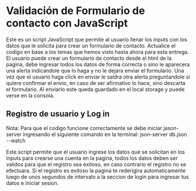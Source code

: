 # Validación de Formulario de contacto con JavaScript

Este es un script JavaScript que permite al usuario llenar los inputs con los datos que le solicita para crear un formulario de contacto. Actualice el codigo en base a los temas que hemos visto hasta ahora para esta entrega. El usuario puede crear un formulario de contacto desde el html de la pagina, debe ingresar todos los datos de forma correcta o sino le aparecera una alerta indicandole que lo haga y no le dejara enviar el formulario. Una vez que el usuario haga click en enviar le saldra otra alerta preguntandole si quiere confirmar el envio, en caso de ser afirmativo lo hace, sino descarta el formulario. Al enviarlo este queda guardado en el local storage y puede verse en la consola.

## Registro de usuario y Log in
Nota: Para que el codigo funcione correctamente se debe iniciar jason-server ingresando el siguiente comando en la terminal: json-server db.json --watch

Este script permite que el usuario ingrese los datos que se solicitan en los inputs para crearse una cuenta en la pagina, todos los datos deben ser validos para que el registro sea exitoso, en caso contrario el registro no se efectuara. Si el registro es exitoso la pagina te rederigira automaticamente luego de unos segundos de intervalo a la seccion de login para ingresar tus datos e iniciar sesion.